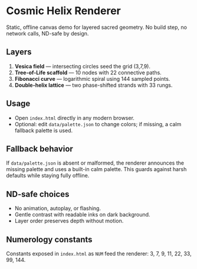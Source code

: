 # Cosmic Helix Renderer

Static, offline canvas demo for layered sacred geometry. No build step, no network calls, ND-safe by design.

## Layers

1. **Vesica field** — intersecting circles seed the grid (3,7,9).
2. **Tree-of-Life scaffold** — 10 nodes with 22 connective paths.
3. **Fibonacci curve** — logarithmic spiral using 144 sampled points.
4. **Double-helix lattice** — two phase-shifted strands with 33 rungs.

## Usage

- Open `index.html` directly in any modern browser.
- Optional: edit `data/palette.json` to change colors; if missing, a calm fallback palette is used.

## Fallback behavior

If `data/palette.json` is absent or malformed, the renderer announces the missing palette and uses a built-in calm palette. This guards against harsh defaults while staying fully offline.

## ND-safe choices

- No animation, autoplay, or flashing.
- Gentle contrast with readable inks on dark background.
- Layer order preserves depth without motion.

## Numerology constants

Constants exposed in `index.html` as `NUM` feed the renderer: 3, 7, 9, 11, 22, 33, 99, 144.
